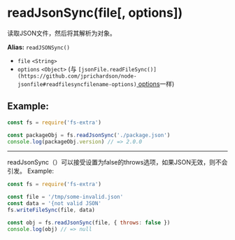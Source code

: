 # readJsonSync(file[, options])

读取JSON文件，然后将其解析为对象。

**Alias:** `readJSONSync()`

- `file` `<String>`
- `options` `<Object>` (与 `[jsonFile.readFileSync()](https://github.com/jprichardson/node-jsonfile#readfilesyncfilename-options)`[ options](https://github.com/jprichardson/node-jsonfile#readfilesyncfilename-options)一样)

## Example:

```javascript
const fs = require('fs-extra')

const packageObj = fs.readJsonSync('./package.json')
console.log(packageObj.version) // => 2.0.0
```

---

readJsonSync（）可以接受设置为false的throws选项，如果JSON无效，则不会引发。
 Example:

```javascript
const fs = require('fs-extra')

const file = '/tmp/some-invalid.json'
const data = '{not valid JSON'
fs.writeFileSync(file, data)

const obj = fs.readJsonSync(file, { throws: false })
console.log(obj) // => null
```
